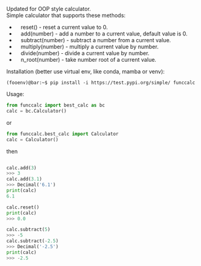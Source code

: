 Updated for OOP style calculator.
<br />
Simple calculator that supports these methods:
* &emsp;reset() - reset a current value to 0.
* &emsp;add(number) - add a number to a current value, default value is 0.
* &emsp;subtract(number) - subtract a number from a current value.
* &emsp;multiply(number) - multiply a current value by number.
* &emsp;divide(number) - divide a current value by number.
* &emsp;n_root(number) - take number root of a current value.

Installation (better use virtual env, like conda, mamba or venv):
<br />
```console
(fooenv)@bar:~$ pip install -i https://test.pypi.org/simple/ funccalc
```
Usage:
<br />
```python
from funccalc import best_calc as bc
calc = bc.Calculator()
```
or
```python
from funccalc.best_calc import Calculator
calc = Calculator()
```
then
```python

calc.add(3)
>>> 3
calc.add(3.1)
>>> Decimal('6.1')
print(calc)
6.1

calc.reset()
print(calc)
>>> 0.0

calc.subtract(5)
>>> -5
calc.subtract(-2.5)
>>> Decimal('-2.5')
print(calc)
>>> -2.5
```